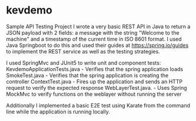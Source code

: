 # kevdemo
Sample API Testing Project
I wrote a very basic REST API in Java to return a JSON payload with 2 fields: a message with the string "Welcome to the machine" and a timestamp of the current time in ISO 8601 format.  I used Java Springboot to do this and used their guides at https://spring.io/guides to implement the REST service as well as the testing strategies.

I used SpringMvc and JUnit5 to write unit and component tests:
  KevdemoApplicationTests.java    - Verifies that the spring application loads
  SmokeTest.java                  - Verifies that the spring application is creating the controller
  ContextTest.java                - Fires up the application and sends an HTTP request to verify the expected response
  WebLayerTest.java.              - Uses Spring MockMvc to verify functions on the weblayer without running the server

Additionally I implemented a basic E2E test using Karate from the command line while the application is running locally.  
